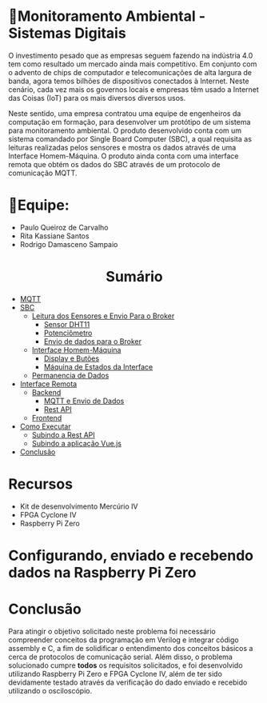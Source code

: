 # 📌Monitoramento Ambiental - Sistemas Digitais
<p>
O investimento pesado que as empresas seguem fazendo na indústria 4.0 tem como resultado um mercado ainda mais competitivo. Em conjunto com  o advento de chips de computador e telecomunicações de alta largura de banda, agora temos bilhões de dispositivos conectados à Internet. Neste cenário, cada vez mais os governos locais e empresas têm usado a Internet das Coisas (IoT) para os mais diversos diversos usos.
	
Neste sentido, uma empresa contratou uma equipe de engenheiros da computação em formação, para desenvolver um protótipo de um sistema para monitoramento ambiental. O produto desenvolvido conta com um sistema comandado por Single Board Computer (SBC), a qual requisita as leituras realizadas pelos sensores e mostra os dados através de uma Interface Homem-Máquina. O produto ainda conta com uma interface remota que obtém os dados do SBC através de um protocolo de comunicação MQTT.
</p>

<h1>  👥Equipe: <br></h1>
<uL> 
	<li>Paulo Queiroz de Carvalho <br></li>
	<li>Rita Kassiane Santos  <br></li>
	<li>Rodrigo Damasceno Sampaio <br></li>
</ul>

<h1 align="center"> Sumário </h1>
<div id="sumario">
	<ul>
		<li><a href="#MQTT"> MQTT </a></li>
		<li><a href="#SBC"> SBC </a>
			<ul>
				<li><a href="#MLSEB">Leitura dos Eensores e Envio Para o Broker</a>
					<ul>
					   <li><a href="#DHT11">Sensor DHT11</a></li>
					   <li><a href="#Potenciomentro">Potenciômetro</a></li>
					   <li><a href="#Broker">Envio de dados para o Broker</a></li>
					</ul>
				</li>
				<li><a href="#IHM">Interface Homem-Máquina</a>
					<ul>
					    <li><a href="#Display">Display e Butões</a></li>
					    <li><a href="#Estados">Máquina de Estados da Interface</a></li>
					</ul>
				</li>
				<li><a href="#PDados">Permanencia de Dados</a></li>
			</ul>
		</li>
		<li><a href="#IRemota"> Interface Remota</a>
			<ul>
			    <li><a href="#Back">Backend</a>
					<ul>
					    <li><a href="#MQTTR">MQTT e Envio de Dados</a></li>
					    <li><a href="#API">Rest API</a></li>
					</ul>
			    </li>
			    <li><a href="#Front"> Frontend </a> </li>
		        </ul>
		</li>
		<li><a href="#MakeFille"> Como Executar </a> 
			<ul>
				<li><a href="#SRestAPI"> Subindo a Rest API </a> 
				<li><a href="#Vue"> Subindo a aplicação Vue.js </a> 
			</ul>
		</li>
		<li><a href="#MakeFille"> Conclusão </a> 
	</ul>	
</div>
<div id="recursos">
	<h1> Recursos </h1>
	<ul>
		<li>Kit de desenvolvimento Mercúrio IV</li>
		<li>FPGA Cyclone IV</li>
		<li>Raspberry Pi Zero<V/li>
	</ul>
	
</div>


	
</div>
<div id="raspberry">
	<h1> Configurando, enviado e recebendo dados na Raspberry Pi Zero </h1>
	
	
	
</div>
<div id="conclusao">
	<h1>Conclusão</h1>
	<p>
	Para atingir o objetivo solicitado neste problema foi necessário compreender conceitos da programação em Verilog e integrar código assembly e C, a fim de solidificar o entendimento dos conceitos básicos a cerca de protocolos de comunicação serial.
	Além disso, o problema solucionado cumpre <strong>todos</strong> os requisitos solicitados, e foi desenvolvido utilizando Raspberry Pi Zero e FPGA Cyclone IV, além de ter sido devidamente testado através da verificação do dado enviado e recebido utilizando o osciloscópio.
	</p>
</div>
